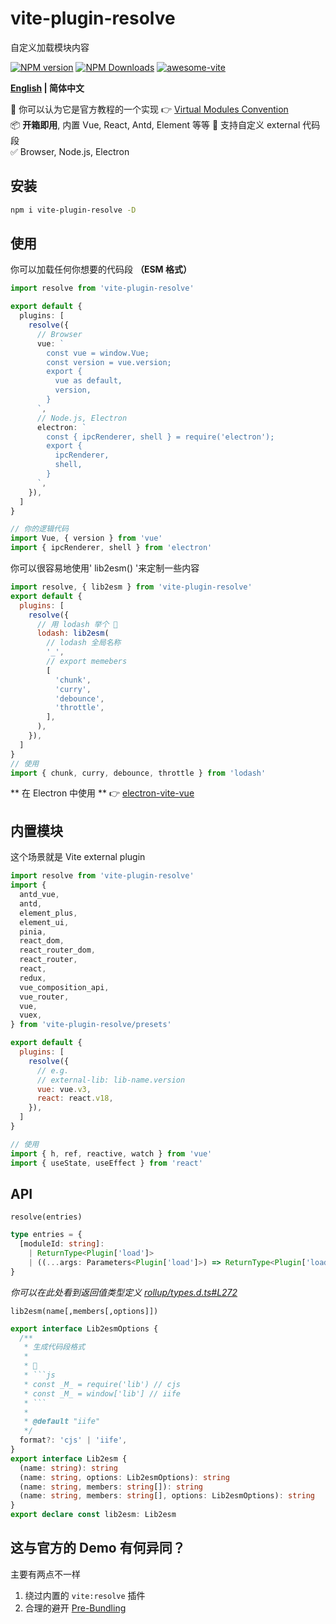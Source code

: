 # vite-plugin-resolve

自定义加载模块内容

[![NPM version](https://img.shields.io/npm/v/vite-plugin-resolve.svg)](https://npmjs.org/package/vite-plugin-resolve)
[![NPM Downloads](https://img.shields.io/npm/dm/vite-plugin-resolve.svg?style=flat)](https://npmjs.org/package/vite-plugin-resolve)
[![awesome-vite](https://awesome.re/badge.svg)](https://github.com/vitejs/awesome-vite)

**[English](https://github.com/vite-plugin/vite-plugin-resolve#readme) | 简体中文**

🤔 你可以认为它是官方教程的一个实现 👉 [Virtual Modules Convention](https://vitejs.dev/guide/api-plugin.html#virtual-modules-convention)  
📦 **开箱即用**, 内置 Vue, React, Antd, Element 等等 
🌱 支持自定义 external 代码段  
✅ Browser, Node.js, Electron  

## 安装

```bash
npm i vite-plugin-resolve -D
```

## 使用

你可以加载任何你想要的代码段 **（ESM 格式）**

```ts
import resolve from 'vite-plugin-resolve'

export default {
  plugins: [
    resolve({
      // Browser
      vue: `
        const vue = window.Vue;
        const version = vue.version;
        export {
          vue as default,
          version,
        }
      `,
      // Node.js, Electron
      electron: `
        const { ipcRenderer, shell } = require('electron');
        export {
          ipcRenderer,
          shell,
        }
      `,
    }),
  ]
}

// 你的逻辑代码
import Vue, { version } from 'vue'
import { ipcRenderer, shell } from 'electron'
```

你可以很容易地使用' lib2esm() '来定制一些内容

```js
import resolve, { lib2esm } from 'vite-plugin-resolve'
export default {
  plugins: [
    resolve({
      // 用 lodash 举个 🌰
      lodash: lib2esm(
        // lodash 全局名称
        '_',
        // export memebers
        [
          'chunk',
          'curry',
          'debounce',
          'throttle',
        ],
      ),
    }),
  ]
}
// 使用
import { chunk, curry, debounce, throttle } from 'lodash'
```

** 在 Electron 中使用 ** 👉 [electron-vite-vue](https://github.com/electron-vite/electron-vite-vue/blob/main/packages/renderer/vite.config.ts)

## 内置模块

这个场景就是 Vite external plugin

```js
import resolve from 'vite-plugin-resolve'
import {
  antd_vue,
  antd,
  element_plus,
  element_ui,
  pinia,
  react_dom,
  react_router_dom,
  react_router,
  react,
  redux,
  vue_composition_api,
  vue_router,
  vue,
  vuex,
} from 'vite-plugin-resolve/presets'

export default {
  plugins: [
    resolve({
      // e.g.
      // external-lib: lib-name.version
      vue: vue.v3,
      react: react.v18,
    }),
  ]
}

// 使用
import { h, ref, reactive, watch } from 'vue'
import { useState, useEffect } from 'react'
```

## API

`resolve(entries)`

```ts
type entries = {
  [moduleId: string]:
    | ReturnType<Plugin['load']>
    | ((...args: Parameters<Plugin['load']>) => ReturnType<Plugin['load']>)
}
```

*你可以在此处看到返回值类型定义 [rollup/types.d.ts#L272](https://github.com/rollup/rollup/blob/b8315e03f9790d610a413316fbf6d565f9340cab/src/rollup/types.d.ts#L272)*

`lib2esm(name[,members[,options]])`

```ts
export interface Lib2esmOptions {
  /**
   * 生成代码段格式
   * 
   * 🌰
   * ```js
   * const _M_ = require('lib') // cjs
   * const _M_ = window['lib'] // iife
   * ```
   * 
   * @default "iife"
   */
  format?: 'cjs' | 'iife',
}
export interface Lib2esm {
  (name: string): string
  (name: string, options: Lib2esmOptions): string
  (name: string, members: string[]): string
  (name: string, members: string[], options: Lib2esmOptions): string
}
export declare const lib2esm: Lib2esm
```


## 这与官方的 Demo 有何异同？

主要有两点不一样

1. 绕过内置的 `vite:resolve` 插件
2. 合理的避开 [Pre-Bundling](https://vitejs.dev/guide/dep-pre-bundling.html)
